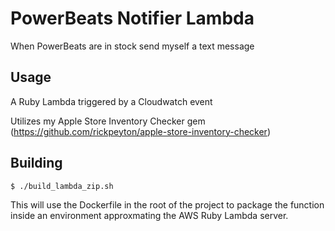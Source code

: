 # PowerBeats Notifier Lambda

When PowerBeats are in stock send myself a text message

## Usage

A Ruby Lambda triggered by a Cloudwatch event

Utilizes my Apple Store Inventory Checker gem (https://github.com/rickpeyton/apple-store-inventory-checker)

## Building

```bash
$ ./build_lambda_zip.sh
```

This will use the Dockerfile in the root of the project to package the function inside an environment approxmating the AWS Ruby Lambda server.
